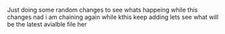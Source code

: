 Just doing some random changes to see whats happeing while this changes  nad i am chaining again while kthis keep adding lets see what will be the latest avialble file her

